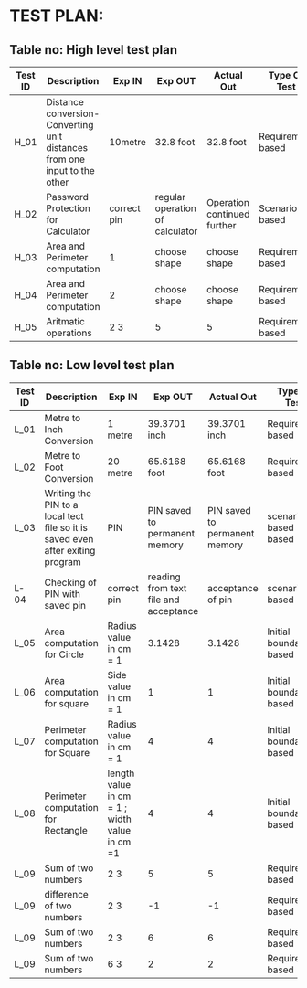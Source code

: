 # TEST PLAN:

## Table no: High level test plan

| **Test ID** | **Description**                                              | **Exp IN** | **Exp OUT** | **Actual Out** |**Type Of Test**  |    
|-------------|--------------------------------------------------------------|------------|-------------|----------------|------------------|
|  H_01       |Distance conversion- Converting unit distances from one input to the other|  10metre | 32.8 foot | 32.8 foot |Requirement based |
|  H_02       |Password Protection for Calculator| correct pin|regular operation of calculator|Operation continued further|Scenario based    |
|  H_03       |Area and Perimeter computation | 1 |choose shape| choose shape |Requirement based   |
|  H_04       |Area and Perimeter computation | 2 | choose shape|choose shape|Requirement based  |
|  H_05       |Aritmatic operations | 2 3 | 5 | 5 | Requirement based  |


## Table no: Low level test plan

| **Test ID** | **Description**                                              | **Exp IN** | **Exp OUT** | **Actual Out** |**Type Of Test**  |    
|-------------|--------------------------------------------------------------|------------|-------------|----------------|------------------|
|  L_01       |Metre to Inch Conversion | 1 metre | 39.3701 inch | 39.3701 inch | Requirement based |
|  L_02       |Metre to Foot Conversion | 20 metre | 65.6168 foot | 65.6168 foot |Requirement based |
|  L_03       |Writing the PIN to a local tect file so it is saved even after exiting program|  PIN|PIN saved to permanent memory|PIN saved to permanent memory|scenario based based    |
|  L-04       |Checking of PIN with saved pin | correct pin | reading from text file and acceptance | acceptance of pin|scenario based |
|  L_05       |Area computation for Circle|Radius value in cm = 1|3.1428|3.1428|Initial boundary based|
|  L_06       |Area computation for square|Side value in cm = 1|1|1|Initial boundary based    |
|  L_07       |Perimeter computation for Square|Radius value in cm = 1|4|4|Initial boundary based    |
|  L_08       |Perimeter computation for Rectangle|length value in cm = 1 ; width value in cm =1|4|4|Initial boundary based    |
|  L_09       | Sum of two numbers | 2 3 | 5 | 5 | Requirement based  |
|  L_09       | difference of two numbers | 2 3 | -1 | -1 | Requirement based  |
|  L_09       | Sum of two numbers | 2 3 | 6 | 6 | Requirement based  |
|  L_09       | Sum of two numbers | 6 3 | 2 | 2 | Requirement based  |
